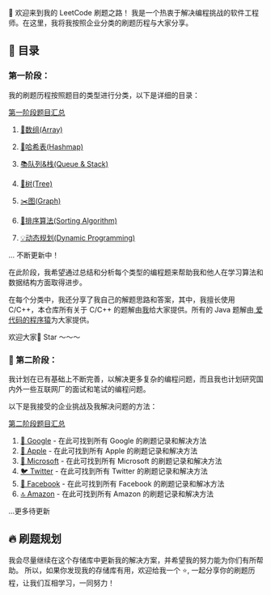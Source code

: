  👋 欢迎来到我的 LeetCode 刷题之路！ 我是一个热衷于解决编程挑战的软件工程师。在这里，我将我按照企业分类的刷题历程与大家分享。 

##  📘 目录 

### 第一阶段：

我的刷题历程按照题目的类型进行分类，以下是详细的目录： 

[第一阶段题目汇总]()

1. [🧪数组(Array)](链接放这里) 

2.  [💼哈希表(Hashmap)](链接放这里) 

3.  [📚队列&栈(Queue & Stack)](链接放这里) 

4.  [🌳树(Tree)](链接放这里) 

5.  [✂️图(Graph)](链接放这里) 

6.  [🎯排序算法(Sorting Algorithm)](链接放这里) 

7.  [💡动态规划(Dynamic Programming)](链接放这里)

... 不断更新中！ 

在此阶段，我希望通过总结和分析每个类型的编程题来帮助我和他人在学习算法和数据结构方面取得进步。

在每个分类中，我还分享了我自己的解题思路和答案，其中，我擅长使用 C/C++，本仓库所有关于 C/C++ 的题解由[我](https://github.com/xyb7910)给大家提供。所有的 Java 题解由[
爱代码的程序猿](https://github.com/yaugaolele)为大家提供。

欢迎大家🌟 Star ～～～

### 🔮 第二阶段：

我计划在已有基础上不断完善，以解决更多复杂的编程问题，而且我也计划研究国内外一些互联网厂的面试和笔试的编程问题。 

以下是我接受的企业挑战及我解决问题的方法：

[第二阶段题目汇总]()

1. [🚀 Google](链接放这里) - 在此可找到所有 Google 的刷题记录和解决方法 
2.  [🍏 Apple](链接放这里) - 在此可找到所有 Apple 的刷题记录和解决方法 
3.  [💼 Microsoft](链接放这里) - 在此可找到所有 Microsoft 的刷题记录和解决方法 
4.  [🐦 Twitter](链接放这里) - 在此可找到所有 Twitter 的刷题记录和解决方法 
5.  [🔵 Facebook](链接放这里) - 在此可找到所有 Facebook 的刷题记录和解冰方法 
6.  [🔝 Amazon](链接放这里) - 在此可找到所有 Amazon 的刷题记录和解决方法 

...更多待更新 

## 🔥 刷题规划 

我会尽量继续在这个存储库中更新我的解决方案，并希望我的努力能为你们有所帮助。 所以，如果你发现我的存储库有用，欢迎给我一个 ⭐, 一起分享你的刷题历程，让我们互相学习，一同努力！